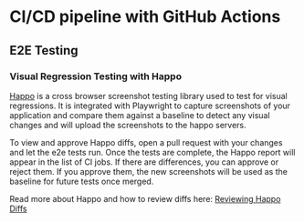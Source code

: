 # CI/CD pipeline with GitHub Actions

## E2E Testing

### Visual Regression Testing with Happo

[Happo](https://happo.io/) is a cross browser screenshot testing library used to
test for visual regressions. It is integrated with Playwright to capture
screenshots of your application and compare them against a baseline to detect
any visual changes and will upload the screenshots to the happo servers.

To view and approve Happo diffs, open a pull request with your changes and let
the e2e tests run. Once the tests are complete, the Happo report will appear in
the list of CI jobs. If there are differences, you can approve or reject them.
If you approve them, the new screenshots will be used as the baseline for future
tests once merged.

Read more about Happo and how to review diffs here:
[Reviewing Happo Diffs](https://docs.happo.io/docs/reviewing-diffs)
